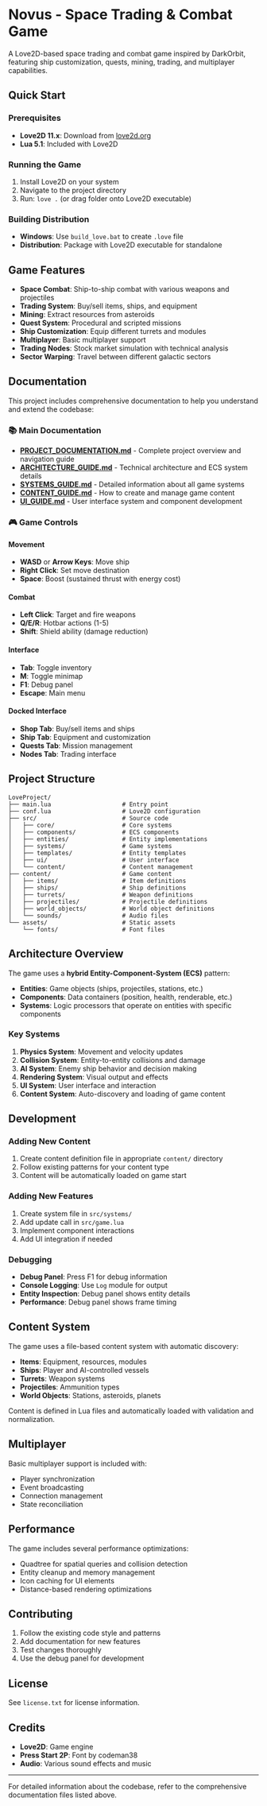 # Novus - Space Trading & Combat Game

A Love2D-based space trading and combat game inspired by DarkOrbit, featuring ship customization, quests, mining, trading, and multiplayer capabilities.

## Quick Start

### Prerequisites
- **Love2D 11.x**: Download from [love2d.org](https://love2d.org)
- **Lua 5.1**: Included with Love2D

### Running the Game
1. Install Love2D on your system
2. Navigate to the project directory
3. Run: `love .` (or drag folder onto Love2D executable)

### Building Distribution
- **Windows**: Use `build_love.bat` to create `.love` file
- **Distribution**: Package with Love2D executable for standalone

## Game Features

- **Space Combat**: Ship-to-ship combat with various weapons and projectiles
- **Trading System**: Buy/sell items, ships, and equipment
- **Mining**: Extract resources from asteroids
- **Quest System**: Procedural and scripted missions
- **Ship Customization**: Equip different turrets and modules
- **Multiplayer**: Basic multiplayer support
- **Trading Nodes**: Stock market simulation with technical analysis
- **Sector Warping**: Travel between different galactic sectors

## Documentation

This project includes comprehensive documentation to help you understand and extend the codebase:

### 📚 Main Documentation
- **[PROJECT_DOCUMENTATION.md](PROJECT_DOCUMENTATION.md)** - Complete project overview and navigation guide
- **[ARCHITECTURE_GUIDE.md](ARCHITECTURE_GUIDE.md)** - Technical architecture and ECS system details
- **[SYSTEMS_GUIDE.md](SYSTEMS_GUIDE.md)** - Detailed information about all game systems
- **[CONTENT_GUIDE.md](CONTENT_GUIDE.md)** - How to create and manage game content
- **[UI_GUIDE.md](UI_GUIDE.md)** - User interface system and component development

### 🎮 Game Controls

#### Movement
- **WASD** or **Arrow Keys**: Move ship
- **Right Click**: Set move destination
- **Space**: Boost (sustained thrust with energy cost)

#### Combat
- **Left Click**: Target and fire weapons
- **Q/E/R**: Hotbar actions (1-5)
- **Shift**: Shield ability (damage reduction)

#### Interface
- **Tab**: Toggle inventory
- **M**: Toggle minimap
- **F1**: Debug panel
- **Escape**: Main menu

#### Docked Interface
- **Shop Tab**: Buy/sell items and ships
- **Ship Tab**: Equipment and customization
- **Quests Tab**: Mission management
- **Nodes Tab**: Trading interface

## Project Structure

```
LoveProject/
├── main.lua                    # Entry point
├── conf.lua                    # Love2D configuration
├── src/                        # Source code
│   ├── core/                   # Core systems
│   ├── components/             # ECS components
│   ├── entities/               # Entity implementations
│   ├── systems/                # Game systems
│   ├── templates/              # Entity templates
│   ├── ui/                     # User interface
│   └── content/                # Content management
├── content/                    # Game content
│   ├── items/                  # Item definitions
│   ├── ships/                  # Ship definitions
│   ├── turrets/                # Weapon definitions
│   ├── projectiles/            # Projectile definitions
│   ├── world_objects/          # World object definitions
│   └── sounds/                 # Audio files
└── assets/                     # Static assets
    └── fonts/                  # Font files
```

## Architecture Overview

The game uses a **hybrid Entity-Component-System (ECS)** pattern:

- **Entities**: Game objects (ships, projectiles, stations, etc.)
- **Components**: Data containers (position, health, renderable, etc.)
- **Systems**: Logic processors that operate on entities with specific components

### Key Systems

1. **Physics System**: Movement and velocity updates
2. **Collision System**: Entity-to-entity collisions and damage
3. **AI System**: Enemy ship behavior and decision making
4. **Rendering System**: Visual output and effects
5. **UI System**: User interface and interaction
6. **Content System**: Auto-discovery and loading of game content

## Development

### Adding New Content

1. Create content definition file in appropriate `content/` directory
2. Follow existing patterns for your content type
3. Content will be automatically loaded on game start

### Adding New Features

1. Create system file in `src/systems/`
2. Add update call in `src/game.lua`
3. Implement component interactions
4. Add UI integration if needed

### Debugging

- **Debug Panel**: Press F1 for debug information
- **Console Logging**: Use `Log` module for output
- **Entity Inspection**: Debug panel shows entity details
- **Performance**: Debug panel shows frame timing

## Content System

The game uses a file-based content system with automatic discovery:

- **Items**: Equipment, resources, modules
- **Ships**: Player and AI-controlled vessels
- **Turrets**: Weapon systems
- **Projectiles**: Ammunition types
- **World Objects**: Stations, asteroids, planets

Content is defined in Lua files and automatically loaded with validation and normalization.

## Multiplayer

Basic multiplayer support is included with:
- Player synchronization
- Event broadcasting
- Connection management
- State reconciliation

## Performance

The game includes several performance optimizations:
- Quadtree for spatial queries and collision detection
- Entity cleanup and memory management
- Icon caching for UI elements
- Distance-based rendering optimizations

## Contributing

1. Follow the existing code style and patterns
2. Add documentation for new features
3. Test changes thoroughly
4. Use the debug panel for development

## License

See `license.txt` for license information.

## Credits

- **Love2D**: Game engine
- **Press Start 2P**: Font by codeman38
- **Audio**: Various sound effects and music

---

For detailed information about the codebase, refer to the comprehensive documentation files listed above.